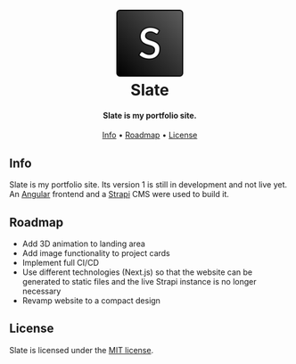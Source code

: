 <h1 align="center">
  <br>
  <a href="https://github.com/Noorts/Slate"><img src="frontend/src/assets/img/SlateLogo.svg" width="120" height="120" alt="Slate Logo"></a>
  <br>
  Slate
  <br>
</h1>
<h4 align="center">
  Slate is my portfolio site.
</h4>
<p align="center">
  <a href="#info">Info</a> •
  <a href="#roadmap">Roadmap</a> •
  <a href="#license">License</a>
</p>

## Info
Slate is my portfolio site. Its version 1 is still in development and not live yet. An [Angular](https://angular.io/) frontend and a [Strapi](https://strapi.io/) CMS were used to build it.

## Roadmap
* Add 3D animation to landing area
* Add image functionality to project cards
* Implement full CI/CD
* Use different technologies (Next.js) so that the website can be generated to static files and the live Strapi instance is no longer necessary
* Revamp website to a compact design

## License
Slate is licensed under the [MIT license](LICENSE.md).
